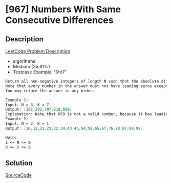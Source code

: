 # [967] Numbers With Same Consecutive Differences

## Description

[LeetCode Problem Description](https://leetcode.com/problems/numbers-with-same-consecutive-differences/description/)

* algorithms
* Medium (35.81%)
* Testcase Example:  '3\n7'

```md
Return all non-negative integers of length N such that the absolute difference between every two consecutive digits is K.
Note that every number in the answer must not have leading zeros except for the number 0 itself. For example, 01 has one leading zero and is invalid, but 0 is valid.
You may return the answer in any order.

Example 1:
Input: N = 3, K = 7
Output: [181,292,707,818,929]
Explanation: Note that 070 is not a valid number, because it has leading zeroes.
Example 2:
Input: N = 2, K = 1
Output: [10,12,21,23,32,34,43,45,54,56,65,67,76,78,87,89,98]

Note:
1 <= N <= 9
0 <= K <= 9

```

## Solution

[SourceCode](./solution.js)